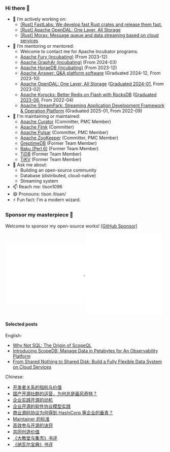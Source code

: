 ### Hi there 👋

- 👯 I’m actively working on:
  - [[Rust] FastLabs: We develop fast Rust crates and release them fast.](https://github.com/fast)
  - [[Rust] Apache OpenDAL: One Layer, All Storage](https://github.com/apache/opendal)
  - [[Rust] Morax: Message queue and data streaming based on cloud services](https://github.com/tisonkun/morax)
- 🤔 I’m mentoring or mentored:
  - Welcome to contact me for Apache Incubator programs.
  - [Apache Fury (incubating)](https://github.com/apache/incubator-fury) (From 2023-12)
  - [Apache GraphAr (incubating)](https://github.com/apache/incubator-graphar) (From 2024-03)
  - [Apache HoraeDB (incubating)](https://horaedb.apache.org) (From 2023-12)
  - [Apache Answer: Q&A platform software](https://answer.apache.org) (Graduated 2024-12, From 2023-10)
  - [Apache OpenDAL: One Layer, All Storage](https://github.com/apache/opendal) ([Graduated 2024-01](https://tisonkun.io/posts/apache-opendal-graduation), From 2023-02)
  - [Apache Kvrocks: Better Redis on Flash with RocksDB](https://github.com/apache/kvrocks) ([Graduated 2023-06](https://www.tisonkun.com/blog/a-recap-of-apache-opendal-becoming-tlp), From 2022-04)
  - [Apache StreamPark: Streaming Application Development Framework & Operation Platform](https://streampark.apache.org) (Graduated 2025-01, From 2022-09)
- 🔧 I'm maintaining or maintained:
  - [Apache Curator](https://curator.apache.org/) (Committer, PMC Member)
  - [Apache Flink](https://flink.apache.org/) (Committer)
  - [Apache Pulsar](https://pulsar.apache.org/) (Committer, PMC Member)
  - [Apache ZooKeeper](https://zookeeper.apache.org/) (Committer, PMC Member)
  - [GreptimeDB](https://github.com/GreptimeTeam/greptimedb) (Former Team Member)
  - [Raku (Perl 6)](https://github.com/Raku) (Former Team Member)
  - [TiDB](https://github.com/pingcap/tidb) (Former Team Member)
  - [TiKV](https://tikv.org/) (Former Team Member)
- 💬 Ask me about:
  - Building an open-source community
  - Database (distributed, cloud-native)
  - Streaming system
- 📫 Reach me: tison1096
- 😄 Pronouns: tison /tisən/
- ⚡ Fun fact: I'm a modern wizard.

### Sponsor my masterpiece 🤝

Welcome to sponsor my open-source works! [[GitHub Sponsor]](https://github.com/sponsors/tisonkun)

<a href="https://github.com/tisonkun">
  <img align="center" width="49%" src="./metrics-main.svg" />
</a>
<a href="https://github.com/tisonkun">
  <img align="center" width="49%" src="./metrics-lang-notable.svg" />
</a>

#### Selected posts

English:

* [Why Not SQL: The Origin of ScopeQL](https://www.scopedb.io/blog/scopeql-origins)
* [Introducing ScopeDB: Manage Data in Petabytes for An Observability Platform](https://www.scopedb.io/blog/manage-observability-data-in-petabytes)
* [From Shared Nothing to Shared Disk: Build a Fully Flexible Data System on Cloud Services](https://flex-ninja.medium.com/from-shared-nothing-to-shared-disk-build-a-fully-flexible-data-system-on-cloud-services-31538a356db2)

Chinese:

* [开发者关系的指标与价值](https://www.tisonkun.org/2024/01/26/devrel-qualified-leads/)
* [国产开源社群的运营，为何总是画风奇特？](https://www.tisonkun.org/2023/06/04/oss-community-in-china/)
* [企业实践开源的动机](https://www.tisonkun.org/2022/05/26/motivation-of-enterprise-open-source/)
* [企业开源的软件协议模型实践](https://www.tisonkun.org/2023/02/15/business-source-license/)
* [商业源码协议为何得到 HashiCorp 等企业的垂青？](https://www.tisonkun.org/2023/08/12/bsl/)
* [Maintainer 的标准](https://www.tisonkun.org/2022/09/12/maintainer-criterions/)
* [高效参与开源的诀窍](https://www.tisonkun.org/2021/12/05/effective-open-source-participant/)
* [共同创造价值](https://www.tisonkun.org/2022/02/10/value-creation/)
* [《大教堂与集市》书评](https://www.tisonkun.org/2021/12/14/the-cathedral-and-the-bazaar/)
* [《纳瓦尔宝典》书评](https://www.tisonkun.org/2022/06/09/the-almanack-of-naval-ravikant/)
